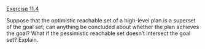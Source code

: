 [Exercise 11.4](11-4/)

Suppose that the optimistic reachable set of a high-level plan is a
superset of the goal set; can anything be concluded about whether the
plan achieves the goal? What if the pessimistic reachable set doesn’t
intersect the goal set? Explain.
